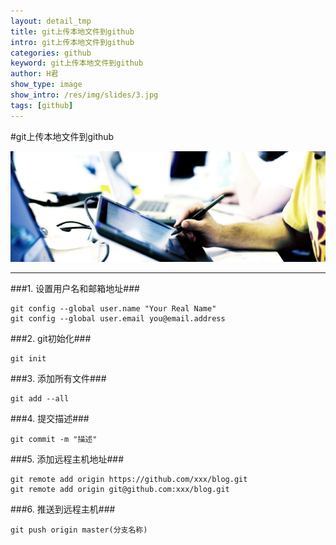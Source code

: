 ```yaml
---
layout: detail_tmp
title: git上传本地文件到github
intro: git上传本地文件到github
categories: github
keyword: git上传本地文件到github
author: H君
show_type: image
show_intro: /res/img/slides/3.jpg
tags: [github]
---
```


#git上传本地文件到github

![git,github](/res/img/slides/3.jpg)

--- 

###1.   设置用户名和邮箱地址###

    git config --global user.name "Your Real Name"
    git config --global user.email you@email.address

###2.   git初始化###

    git init

###3.   添加所有文件###

    git add --all

###4.   提交描述###

    git commit -m "描述"

###5.   添加远程主机地址###

    git remote add origin https://github.com/xxx/blog.git
    git remote add origin git@github.com:xxx/blog.git

###6.   推送到远程主机###

    git push origin master(分支名称)
    

